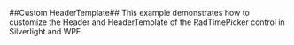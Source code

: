##Custom HeaderTemplate##
This example demonstrates how to customize the Header and HeaderTemplate of the RadTimePicker control in Silverlight and WPF.